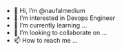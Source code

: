 - 👋 Hi, I’m @naufalmedium
- 👀 I’m interested in Devops Engineer
- 🌱 I’m currently learning ...
- 💞️ I’m looking to collaborate on ...
- 📫 How to reach me ...

<!---
naufalmedium/naufalmedium is a ✨ special ✨ repository because its `README.md` (this file) appears on your GitHub profile.
You can click the Preview link to take a look at your changes.
--->
